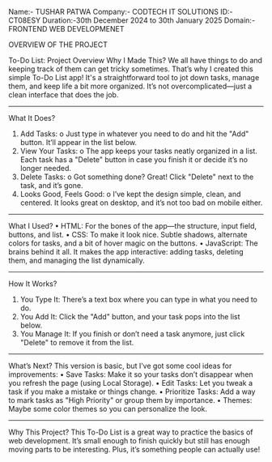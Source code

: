 Name:- TUSHAR PATWA
Company:- CODTECH IT SOLUTIONS
ID:-CT08ESY
Duration:-30th December 2024 to 30th January 2025
Domain:- FRONTEND WEB DEVELOPMENET

OVERVIEW OF THE PROJECT

To-Do List: Project Overview
Why I Made This?
We all have things to do and keeping track of them can get tricky sometimes. That’s why I created this simple To-Do List app! It's a straightforward tool to jot down tasks, manage them, and keep life a bit more organized. It’s not overcomplicated—just a clean interface that does the job.
________________________________________
What It Does?
1.	Add Tasks:
o	Just type in whatever you need to do and hit the "Add" button. It’ll appear in the list below.
2.	View Your Tasks:
o	The app keeps your tasks neatly organized in a list. Each task has a "Delete" button in case you finish it or decide it’s no longer needed.
3.	Delete Tasks:
o	Got something done? Great! Click "Delete" next to the task, and it’s gone.
4.	Looks Good, Feels Good:
o	I’ve kept the design simple, clean, and centered. It looks great on desktop, and it’s not too bad on mobile either.
________________________________________
What I Used?
•	HTML: For the bones of the app—the structure, input field, buttons, and list.
•	CSS: To make it look nice. Subtle shadows, alternate colors for tasks, and a bit of hover magic on the buttons.
•	JavaScript: The brains behind it all. It makes the app interactive: adding tasks, deleting them, and managing the list dynamically.
________________________________________
How It Works?
1.	You Type It:
	There’s a text box where you can type in what you need to do.
2.	You Add It:
Click the "Add" button, and your task pops into the list below.
3.	You Manage It:
	If you finish or don’t need a task anymore, just click "Delete" to remove it from the list.
________________________________________
What’s Next? 
This version is basic, but I’ve got some cool ideas for improvements:
•	Save Tasks: Make it so your tasks don’t disappear when you refresh the page (using Local Storage).
•	Edit Tasks: Let you tweak a task if you make a mistake or things change.
•	Prioritize Tasks: Add a way to mark tasks as "High Priority" or group them by importance.
•	Themes: Maybe some color themes so you can personalize the look.
________________________________________
Why This Project?
This To-Do List is a great way to practice the basics of web development. It’s small enough to finish quickly but still has enough moving parts to be interesting. Plus, it’s something people can actually use!

